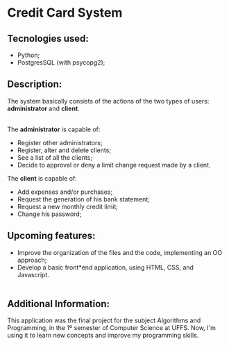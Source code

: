 # Credit Card System

## Tecnologies used: <br>
* Python; 
* PostgresSQL (with psycopg2);

## Description:
The system basically consists of the actions of the two types of users: **administrator** and **client**. <br><br>

The **administrator** is capable of: 
* Register other administrators;
* Register, alter and delete clients;
* See a list of all the clients;
* Decide to approval or deny a limit change request made  by a client.

The **client** is capable of:
* Add expenses and/or purchases;
* Request the generation of his bank statement;
* Request a new monthly credit limit;
* Change his password; <br>

## Upcoming features:
* Improve the organization of the files and the code, implementing an OO approach;
* Develop a basic front*end application, using HTML, CSS, and Javascript. <br><br>

## Additional Information:
This application was the final project for the subject Algorithms and Programming, in the 1º semester of Computer Science at UFFS. Now, I'm using it to learn new concepts and improve my programming skills.